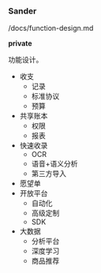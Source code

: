 ### Sander

/docs/function-design.md

**private**

功能设计。

* 收支
  * 记录
  * 标准协议
  * 预算
* 共享账本
  * 权限
  * 报表
* 快速收录
  * OCR
  * 语音+语义分析
  * 第三方导入
* 愿望单
* 开放平台
  * 自动化
  * 高级定制
  * SDK
* 大数据
  * 分析平台
  * 深度学习
  * 商品推荐